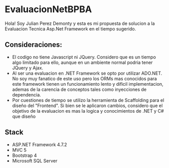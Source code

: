 # EvaluacionNetBPBA

Hola! Soy Julian Perez Demonty y esta es mi propuesta de solucion a la Evaluacion Tecnica Asp.Net Framework en el tiempo sugerido.

## Consideraciones:
* El codigo no tiene Javascript ni JQuery. Considero que es un tiempo algo limitado para ello, aunque en un ambiente normal podria tener JQuery y Ajax.
* Al ser una evaluacion en .NET Framework se opto por utilizar ADO.NET. No soy muy fanatico de este uso pero los ORMs mas conocidos para este framework tienen un funcionamiento lento y dificil implementacion, ademas de la carencia de conceptos tales como inyecciones de dependencia.
* Por cuestiones de tiempo se utilizo la herramienta de Scaffolding para el diseño del "Frontend". Si bien se le aplicaron cambios, considero que el objetivo de la evaluacion es mas la logica y conocimientos de .NET y C# que diseño

## Stack

* ASP.NET Framework 4.7.2
* MVC 5
* Bootstrap 4
* Microsoft SQL Server
